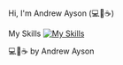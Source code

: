 Hi, I'm Andrew Ayson (💻💖☕)

My Skills
[![My Skills](https://skillicons.dev/icons?i=js,html,css,wasm,java,kotlin,nodejs,figma&theme=light,aws,gcp,azure,react,vue,ae)](https://skillicons.dev)



💻💖☕ by Andrew Ayson
